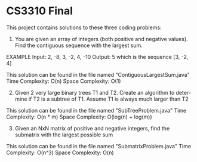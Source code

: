 # CS3310 Final

This project contains solutions to these three coding problems:

1. You are given an array of integers (both positive and negative values). Find the contiguous sequence with the largest sum.

EXAMPLE
Input: 2, -8, 3, -2, 4, -10
Output: 5    which is the sequence [3, -2, 4]

This solution can be found in the file named "ContiguousLargestSum.java"
Time Complexity:  O(n)
Space Complexity: O(1)




2. Given 2 very large binary trees T1 and T2. Create an algorithm to deter-mine if T2 is a subtree of T1. Assume T1 is always much larger than T2

This solution can be found in the file named "SubTreeProblem.java"
Time Complexity:    O(n * m)
Space Complexity:   O(log(n) + log(m))




3. Given an NxN matrix of positive and negative integers, find the submatrix with the largest possible sum

This solution can be found in the file named "SubmatrixProblem.java"
Time Complexity:  O(n^3)
Space Complexity: O(n)
